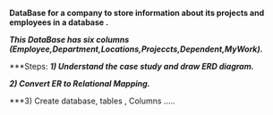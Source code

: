 **DataBase for a company to store information about its projects and employees in a database .**

***This DataBase has six columns (Employee,Department,Locations,Projeccts,Dependent,MyWork).***

***Steps:
***1) Understand the case study and draw ERD diagram.***

***2) Convert ER to Relational Mapping.***

***3) Create database, tables , Columns .....
